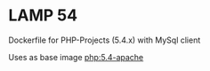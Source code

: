 LAMP 54
=============

Dockerfile for PHP-Projects (5.4.x) with MySql client

Uses as base image [php:5.4-apache](https://registry.hub.docker.com/_/php/)
